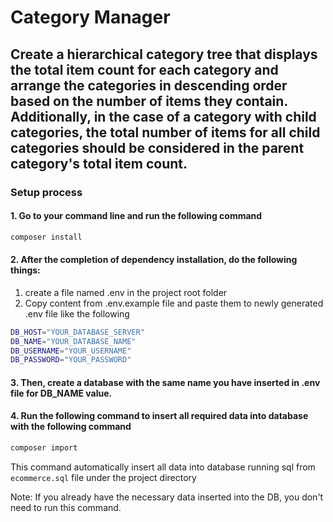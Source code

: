 # Category Manager
## Create a hierarchical category tree that displays the total item count for each category and arrange the categories in descending order based on the number of items they contain. Additionally, in the case of a category with child categories, the total number of items for all child categories should be considered in the parent category's total item count.
### Setup process
#### 1. Go to your command line and run the following command
```bash
composer install
```
#### 2. After the completion of dependency installation, do the following things:
1. create a file named .env in the project root folder
2. Copy content from .env.example file and paste them to newly generated .env file like the following

```bash
DB_HOST="YOUR_DATABASE_SERVER"
DB_NAME="YOUR_DATABASE_NAME"
DB_USERNAME="YOUR_USERNAME"
DB_PASSWORD="YOUR_PASSWORD"
```

#### 3. Then, create a database with the same name you have inserted in .env file for DB_NAME value.

#### 4. Run the following command to insert all required data into database with the following command

```bash
composer import
```
This command automatically insert all data into database running sql from `ecommerce.sql` file under the project directory

Note: If you already have the necessary data inserted into the DB, you don't need to run this command.


